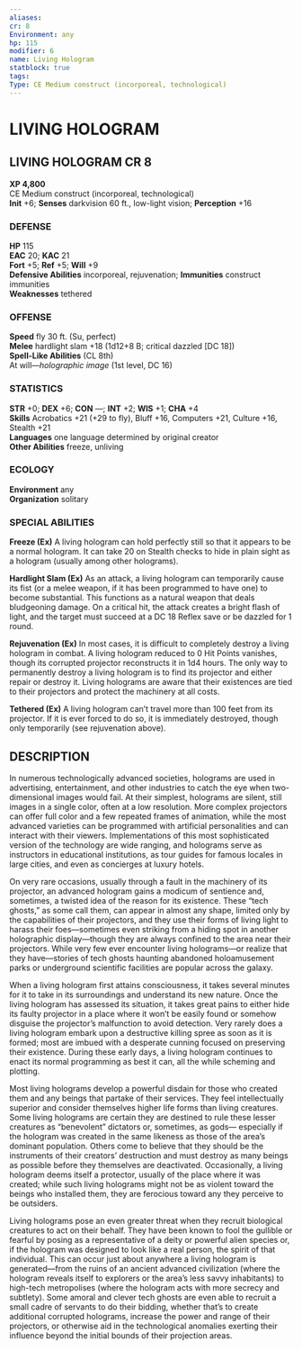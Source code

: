 ```yaml
---
aliases: 
cr: 8
Environment: any
hp: 115
modifier: 6
name: Living Hologram
statblock: true
tags: 
Type: CE Medium construct (incorporeal, technological)  
---
```

# LIVING HOLOGRAM
## LIVING HOLOGRAM CR 8

**XP 4,800**  
CE Medium construct (incorporeal, technological)  
**Init** +6; **Senses** darkvision 60 ft., low-light vision; **Perception** +16  

### DEFENSE

**HP** 115  
**EAC** 20; **KAC** 21  
**Fort** +5; **Ref** +5; **Will** +9  
**Defensive Abilities** incorporeal, rejuvenation; **Immunities** construct immunities  
**Weaknesses** tethered

### OFFENSE

**Speed** fly 30 ft. (Su, perfect)  
**Melee** hardlight slam +18 (1d12+8 B; critical dazzled \[DC 18\])  
**Spell-Like Abilities** (CL 8th)  
At will—_holographic image_ (1st level, DC 16)

### STATISTICS

**STR** +0; **DEX** +6; **CON** —; **INT** +2; **WIS** +1; **CHA** +4  
**Skills** Acrobatics +21 (+29 to fly), Bluff +16, Computers +21, Culture +16, Stealth +21  
**Languages** one language determined by original creator  
**Other Abilities** freeze, unliving

### ECOLOGY

**Environment** any  
**Organization** solitary

### SPECIAL ABILITIES

**Freeze (Ex)** A living hologram can hold perfectly still so that it appears to be a normal hologram. It can take 20 on Stealth checks to hide in plain sight as a hologram (usually among other holograms).

**Hardlight Slam (Ex)** As an attack, a living hologram can temporarily cause its fist (or a melee weapon, if it has been programmed to have one) to become substantial. This functions as a natural weapon that deals bludgeoning damage. On a critical hit, the attack creates a bright flash of light, and the target must succeed at a DC 18 Reflex save or be dazzled for 1 round.

**Rejuvenation (Ex)** In most cases, it is difficult to completely destroy a living hologram in combat. A living hologram reduced to 0 Hit Points vanishes, though its corrupted projector reconstructs it in 1d4 hours. The only way to permanently destroy a living hologram is to find its projector and either repair or destroy it. Living holograms are aware that their existences are tied to their projectors and protect the machinery at all costs.

**Tethered (Ex)** A living hologram can’t travel more than 100 feet from its projector. If it is ever forced to do so, it is immediately destroyed, though only temporarily (see rejuvenation above).

## DESCRIPTION

In numerous technologically advanced societies, holograms are used in advertising, entertainment, and other industries to catch the eye when two-dimensional images would fail. At their simplest, holograms are silent, still images in a single color, often at a low resolution. More complex projectors can offer full color and a few repeated frames of animation, while the most advanced varieties can be programmed with artificial personalities and can interact with their viewers. Implementations of this most sophisticated version of the technology are wide ranging, and holograms serve as instructors in educational institutions, as tour guides for famous locales in large cities, and even as concierges at luxury hotels.

On very rare occasions, usually through a fault in the machinery of its projector, an advanced hologram gains a modicum of sentience and, sometimes, a twisted idea of the reason for its existence. These “tech ghosts,” as some call them, can appear in almost any shape, limited only by the capabilities of their projectors, and they use their forms of living light to harass their foes—sometimes even striking from a hiding spot in another holographic display—though they are always confined to the area near their projectors. While very few ever encounter living holograms—or realize that they have—stories of tech ghosts haunting abandoned holoamusement parks or underground scientific facilities are popular across the galaxy.

When a living hologram first attains consciousness, it takes several minutes for it to take in its surroundings and understand its new nature. Once the living hologram has assessed its situation, it takes great pains to either hide its faulty projector in a place where it won’t be easily found or somehow disguise the projector’s malfunction to avoid detection. Very rarely does a living hologram embark upon a destructive killing spree as soon as it is formed; most are imbued with a desperate cunning focused on preserving their existence. During these early days, a living hologram continues to enact its normal programming as best it can, all the while scheming and plotting.

Most living holograms develop a powerful disdain for those who created them and any beings that partake of their services. They feel intellectually superior and consider themselves higher life forms than living creatures. Some living holograms are certain they are destined to rule these lesser creatures as “benevolent” dictators or, sometimes, as gods— especially if the hologram was created in the same likeness as those of the area’s dominant population. Others come to believe that they should be the instruments of their creators’ destruction and must destroy as many beings as possible before they themselves are deactivated. Occasionally, a living hologram deems itself a protector, usually of the place where it was created; while such living holograms might not be as violent toward the beings who installed them, they are ferocious toward any they perceive to be outsiders.

Living holograms pose an even greater threat when they recruit biological creatures to act on their behalf. They have been known to fool the gullible or fearful by posing as a representative of a deity or powerful alien species or, if the hologram was designed to look like a real person, the spirit of that individual. This can occur just about anywhere a living hologram is generated—from the ruins of an ancient advanced civilization (where the hologram reveals itself to explorers or the area’s less savvy inhabitants) to high-tech metropolises (where the hologram acts with more secrecy and subtlety). Some amoral and clever tech ghosts are even able to recruit a small cadre of servants to do their bidding, whether that’s to create additional corrupted holograms, increase the power and range of their projectors, or otherwise aid in the technological anomalies exerting their influence beyond the initial bounds of their projection areas.
